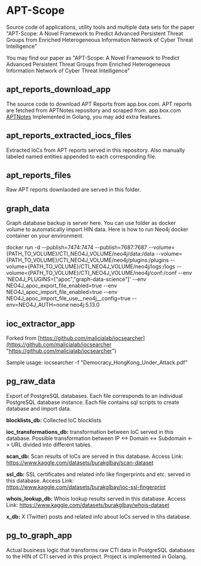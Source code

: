# APT-Scope
Source code of applications, utility tools and multiple data sets for the paper "APT-Scope: A Novel Framework to Predict Advanced Persistent Threat Groups from Enriched Heterogeneous Information Network of Cyber Threat Intelligence"

You may find our paper as "APT-Scope: A Novel Framework to Predict Advanced Persistent Threat Groups from Enriched Heterogeneous Information Network of Cyber Threat Intelligence"



## apt_reports_download_app
The source code to download APT Reports from app.box.com.
APT reports are fetched from APTNotes repository and scraped from. app.box.com  [APTNotes](https://github.com/aptnotes/data "APTNotes")
Implemented in Golang, you may add extra features.

## apt_reports_extracted_iocs_files
Extracted IoCs from APT reports served in this repository. Also manually labeled named entities appended to each corresponding file.

## apt_reports_files
Raw APT reports downlaoded are served in this folder.

## graph_data
Graph database backup is server here. You can use folder as docker volume to automatically import HIN data.
Here is how to run Neo4j docker container on your environment.

docker run -d --publish=7474:7474 --publish=7687:7687 --volume={PATH_TO_VOLUME}/CTI_NEO4J_VOLUME/neo4j/data:/data --volume={PATH_TO_VOLUME}/CTI_NEO4J_VOLUME/neo4j/plugins:/plugins --volume={PATH_TO_VOLUME}/CTI_NEO4J_VOLUME/neo4j/logs:/logs --volume={PATH_TO_VOLUME}/CTI_NEO4J_VOLUME/neo4j/conf:/conf --env 'NEO4J_PLUGINS=[\"apoc\",\"graph-data-science\"]' --env NEO4J_apoc_export_file_enabled=true --env NEO4J_apoc_import_file_enabled=true --env NEO4J_apoc_import_file_use__neo4j__config=true --env=NEO4J_AUTH=none neo4j:5.13.0

## ioc_extractor_app
Forked from [https://github.com/malicialab/iocsearcher](https://github.com/malicialab/iocsearcher "https://github.com/malicialab/iocsearcher") 

Sample usage:
iocsearcher -f "Democracy_HongKong_Under_Attack.pdf"

## pg_raw_data
Export of PostgreSQL  databases.
Each file corresponds to an individual PostgreSQL database instance.
Each file contains sql scripts to create database and import data.

**blocklists_db:** Collected IoC blocklists

**ioc_transformations_db:** transformation between IoC served in this database. Possible transformation between IP <-> Domain <-> Subdomain <-> URL divided into different tables.

**scan_db:** Scan results of IoCs are served in this database.
Access Link: https://www.kaggle.com/datasets/burakglbay/scan-dataset

**ssl_db:** SSL certificates and related info like fingerprints and etc. served in this database.
Access Link: https://www.kaggle.com/datasets/burakglbay/ioc-ssl-fingerprint

**whois_lookup_db:** Whois lookup results served in this database.
Access Link: https://www.kaggle.com/datasets/burakglbay/whois-dataset

**x_db:** X (Twitter) posts and related info about IoCs served in tihs database. 

## pg_to_graph_app

Actual business logic that transforms raw CTI data in PostgreSQL databases to the HIN of CTI served in this project. Project is implemented in Golang. 
